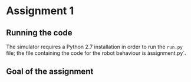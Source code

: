 # Assignment 1
## Running the code
The simulator requires a Python 2.7 installation in order to run the `run.py` file; the file containing the code for the robot behaviour is àssignment.py`.
## Goal of the assignment
